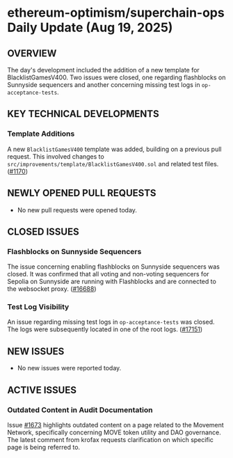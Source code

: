 # ethereum-optimism/superchain-ops Daily Update (Aug 19, 2025)
## OVERVIEW 
The day's development included the addition of a new template for BlacklistGamesV400. Two issues were closed, one regarding flashblocks on Sunnyside sequencers and another concerning missing test logs in `op-acceptance-tests`.

## KEY TECHNICAL DEVELOPMENTS

### Template Additions
A new `BlacklistGamesV400` template was added, building on a previous pull request. This involved changes to `src/improvements/template/BlacklistGamesV400.sol` and related test files. ([#1170](https://github.com/ethereum-optimism/superchain-ops/pull/1170))

## NEWLY OPENED PULL REQUESTS
- No new pull requests were opened today.

## CLOSED ISSUES

### Flashblocks on Sunnyside Sequencers
The issue concerning enabling flashblocks on Sunnyside sequencers was closed. It was confirmed that all voting and non-voting sequencers for Sepolia on Sunnyside are running with Flashblocks and are connected to the websocket proxy. ([#16688](https://github.com/ethereum-optimism/superchain-ops/issues/16688))

### Test Log Visibility
An issue regarding missing test logs in `op-acceptance-tests` was closed. The logs were subsequently located in one of the root logs. ([#17151](https://github.com/ethereum-optimism/superchain-ops/issues/17151))

## NEW ISSUES
- No new issues were reported today.

## ACTIVE ISSUES

### Outdated Content in Audit Documentation
Issue [#1673](https://github.com/ethereum-optimism/superchain-ops/issues/1673) highlights outdated content on a page related to the Movement Network, specifically concerning MOVE token utility and DAO governance. The latest comment from krofax requests clarification on which specific page is being referred to.